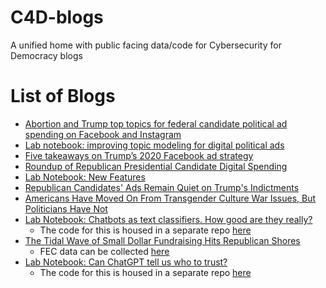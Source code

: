 # C4D-blogs
A unified home with public facing data/code for Cybersecurity for Democracy blogs


# List of Blogs
- [Abortion and Trump top topics for federal candidate political ad spending on Facebook and Instagram](https://medium.com/cybersecurity-for-democracy/abortion-and-trump-top-topics-for-federal-candidate-political-ad-spending-on-facebook-and-instagram-7de636fdcb61)
- [Lab notebook: improving topic modeling for digital political ads](https://medium.com/cybersecurity-for-democracy/lab-notebook-improving-topic-modeling-for-digital-political-ads-15e5adf5d6a)
- [Five takeaways on Trump’s 2020 Facebook ad strategy](https://medium.com/cybersecurity-for-democracy/five-takeaways-on-trumps-2020-facebook-ad-strategy-13480b97041c)
- [Roundup of Republican Presidential Candidate Digital Spending](https://medium.com/cybersecurity-for-democracy/roundup-of-republican-presidential-candidate-digital-spending-b4b3283f6383)
- [Lab Notebook: New Features](https://medium.com/cybersecurity-for-democracy/lab-notebook-new-features-99c9a42bbbf7)
- [Republican Candidates' Ads Remain Quiet on Trump's Indictments](https://medium.com/cybersecurity-for-democracy/republican-candidates-ads-remain-quiet-on-trump-s-indictments-67ef7380c238)
- [Americans Have Moved On From Transgender Culture War Issues, But Politicians Have Not](https://medium.com/cybersecurity-for-democracy/americans-have-moved-on-from-transgender-culture-war-issues-but-politicians-have-not-505d7f0962a2)
- [Lab Notebook: Chatbots as text classifiers. How good are they really?](https://medium.com/cybersecurity-for-democracy/lab-notebook-chatbots-as-text-classifiers-how-good-are-they-really-9b5614b4f46d)
    - The code for this is housed in a separate repo [here](https://github.com/botelhoa/few-shot-classifier)
- [The Tidal Wave of Small Dollar Fundraising Hits Republican Shores](https://medium.com/cybersecurity-for-democracy/the-tidal-wave-of-small-dollar-fundraising-hits-republican-shores-36f801f5ec4d)
    - FEC data can be collected [here](https://www.fec.gov/data/browse-data/?tab=raising)
- [Lab Notebook: Can ChatGPT tell us who to trust?]()
    - The code for this is housed in a separate repo [here](https://github.com/botelhoa/few-shot-classifier)
